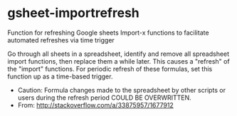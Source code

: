 # gsheet-importrefresh
Function for refreshing Google sheets Import-x functions to facilitate automated refreshes via time trigger

Go through all sheets in a spreadsheet, identify and remove all spreadsheet import functions, then replace them a while later. This causes a "refresh" of the "import" functions. For periodic refresh of these formulas, set this function up as a time-based trigger.

 * Caution: Formula changes made to the spreadsheet by other scripts or users during the refresh period COULD BE OVERWRITTEN.
 * From: http://stackoverflow.com/a/33875957/1677912
